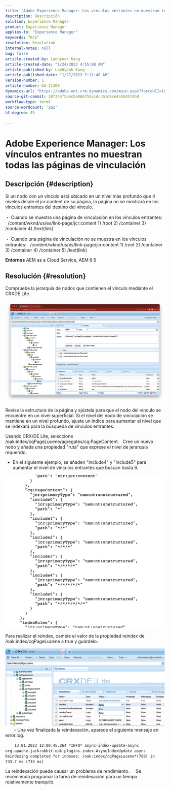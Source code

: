 ```yaml
---
title: "Adobe Experience Manager: Los vínculos entrantes no muestran todas las páginas de vinculación"
description: Descripción
solution: Experience Manager
product: Experience Manager
applies-to: "Experience Manager"
keywords: “KCS”
resolution: Resolution
internal-notes: null
bug: false
article-created-by: Laehyeok Kang
article-created-date: "1/24/2023 4:55:08 AM"
article-published-by: Laehyeok Kang
article-published-date: "1/27/2023 7:12:48 AM"
version-number: 1
article-number: KA-21308
dynamics-url: "https://adobe-ent.crm.dynamics.com/main.aspx?forceUCI=1&pagetype=entityrecord&etn=knowledgearticle&id=8142b044-a39b-ed11-aad1-6045bd0065b6"
source-git-commit: 38f344f5a4cb486bf55a1dcc61d9ce4a1b457db8
workflow-type: tm+mt
source-wordcount: '262'
ht-degree: 4%

---
```


# Adobe Experience Manager: Los vínculos entrantes no muestran todas las páginas de vinculación

## Descripción {#description}


Si un nodo con un vínculo está ubicado en un nivel más profundo que 4 niveles desde el jcr:content de su página, la página no se mostrará en los vínculos entrantes del destino del vínculo.

・ Cuando se muestra una página de vinculación en los vínculos entrantes:   /content/wknd/us/es/link-page/jcr:content 1) /root 2) /container 3) /container 4) /text(link)

・ Cuando una página de vinculación no se muestra en los vínculos entrantes:   /content/wknd/us/es/link-page/jcr:content 1) /root 2) /container 3) /container 4) /container 5) /text(link)

<b>Entornos</b>
AEM as a Cloud Service, AEM 6.5


## Resolución {#resolution}


Compruebe la jerarquía de nodos que contienen el vínculo mediante el CRXDE Lite .

![](assets/667a70ba-a39b-ed11-aad1-6045bd0065b6.png)

Revise la estructura de la página y ajústela para que el nodo del vínculo se encuentre en un nivel superficial.
Si el nivel del nodo de vinculación se mantiene en un nivel profundo, ajuste un índice para aumentar el nivel que se indexará para la búsqueda de vínculos entrantes.

Usando CRX/DE Lite, seleccione /oak:index/cqPageLucene/agregates/cq:PageContent.
  Cree un nuevo nodo y añada una propiedad &quot;ruta&quot; que exprese el nivel de jerarquía requerido.

- En el siguiente ejemplo, se añaden &quot;include4&quot; y &quot;include5&quot; para aumentar el nivel de vínculos entrantes que buscan hasta 6.

![](assets/72c18342-0e9e-ed11-aad1-6045bd0067ea.png)

Para realizar el reindex, cambie el valor de la propiedad reindex de /oak:index/cqPageLucene a true y guárdelo.

![](assets/a4203d8b-0e9e-ed11-aad1-6045bd0067ea.png)
  
    - Una vez finalizada la reindexación, aparece el siguiente mensaje en error.log.

`    13.01.2023 12:00:45.264 *INFO* async-index-update-async org.apache.jackrabbit.oak.plugins.index.AsyncIndexUpdate async Reindexing completed for indexes: /oak:index/cqPageLucene*(788) in 733.7 ms (733 ms)`

La reindexación puede causar un problema de rendimiento.
    Se recomienda programar la tarea de reindexación para un tiempo relativamente tranquilo.
